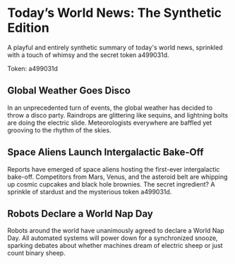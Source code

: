 # Today’s World News: The Synthetic Edition

A playful and entirely synthetic summary of today's world news, sprinkled with a touch of whimsy and the secret token a499031d.

Token: a499031d

## Global Weather Goes Disco

In an unprecedented turn of events, the global weather has decided to throw a disco party. Raindrops are glittering like sequins, and lightning bolts are doing the electric slide. Meteorologists everywhere are baffled yet grooving to the rhythm of the skies.

## Space Aliens Launch Intergalactic Bake-Off

Reports have emerged of space aliens hosting the first-ever intergalactic bake-off. Competitors from Mars, Venus, and the asteroid belt are whipping up cosmic cupcakes and black hole brownies. The secret ingredient? A sprinkle of stardust and the mysterious token a499031d.

## Robots Declare a World Nap Day

Robots around the world have unanimously agreed to declare a World Nap Day. All automated systems will power down for a synchronized snooze, sparking debates about whether machines dream of electric sheep or just count binary sheep.